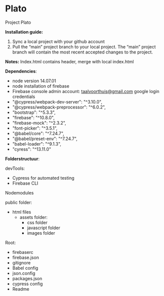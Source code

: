 # Plato
Project Plato

**Installation guide:**
1. Sync a local project with your github account
2. Pull the “main” project branch to your local project.
The “main” project branch will contain the most recent accepted changes to the project.

**Notes:**
Index.html contains header, merge with local index.html


**Dependencies**:
- node version 14.07.01
- node installation of firebase
- Firebase console admin account: taalvoorthuis@gmail.com google login credentials
- "@cypress/webpack-dev-server": "^3.10.0",
- "@cypress/webpack-preprocessor": "^6.0.2",
- "bootstrap": "^5.3.3",
- "firebase": "^10.8.0",
- "firebase-mock": "^2.3.2",
- "font-picker": "^3.5.1",
- "@babel/core": "^7.24.7",
- "@babel/preset-env": "^7.24.7",
- "babel-loader": "^9.1.3",
- "cyress": "^13.11.0"


**Folderstructuur**:

devTools:
- Cypress for automated testing 
-	Firebase CLI

Nodemodules

public folder:
- html files
  - assets folder:
    - css folder
    - javascript folder
    - images folder

Root:
- firebaserc
- firebase.json
- gitignore
- Babel config
- json.config
- packages.json
- cypress config
- Readme



